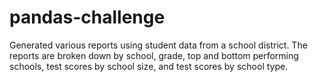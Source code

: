 # pandas-challenge

Generated various reports using student data from a school district. The reports are broken down by school, grade, top and bottom performing schools, test scores by school size, and test scores by school type.
